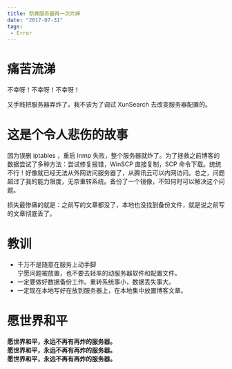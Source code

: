 ```yaml
---
title: 祭奠服务器再一次炸掉
date: "2017-07-31"
tags:
 - Error
---
```


 

# 痛苦流涕

不幸呀！不幸呀！不幸呀！

又手贱把服务器弄炸了。我不该为了调试 XunSearch 去改变服务器配置的。

<!--more-->

# 这是个令人悲伤的故事

因为误删 iptables ，重启 lnmp 失败，整个服务器就炸了。为了拯救之前博客的数据尝试了多种方法：尝试修复报错，WinSCP 直接复制，SCP 命令下载。统统不行！好像就已经无法从外网访问服务器了，从腾讯云可以内网访问。总之，问题超过了我的能力限度，无奈重转系统。备份了一个镜像，不知何时可以解决这个问题。

损失最惨痛的就是：之前写的文章都没了，本地也没找到备份文件，就是说之前写的文章彻底丢了。

# 教训

+   千万不是随意在服务上动手脚<br>宁愿问题被放置，也不要去轻率的动服务器软件和配置文件。
+   一定要做好数据备份工作。重转系统事小，数据丢失事大。
+   一定现在本地写好在放到服务器上，在本地集中放置博客文章。

# 愿世界和平

**愿世界和平，永远不再有再炸的服务器。**<br/>
**愿世界和平，永远不再有再炸的服务器。**<br/>
**愿世界和平，永远不再有再炸的服务器。**
